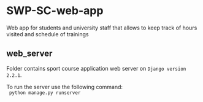 # SWP-SC-web-app
Web app for students and university staff that allows to keep track of hours visited and schedule of trainings

## web_server
Folder contains sport course application web server on `Django version 2.2.1`.

To run the server use the following command:<br>
``` python manage.py runserver```
